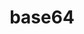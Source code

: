 ---
layout: default
title: base64
parent: Standard Library
nav_order: 1
permalink: /standard/base64
---
